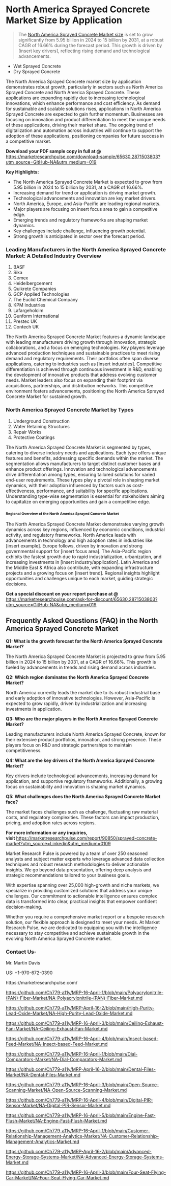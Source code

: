 <h1>North America Sprayed Concrete Market&nbsp;Size by Application</h1><blockquote><p>The <a href="https://marketresearchpulse.com/download-sample/65630.2871503803?utm_source=GitHub-NA&amp;utm_medium=019">North America Sprayed Concrete Market size</a> is set to grow significantly from 5.95 billion in 2024 to 15 billion by 2031, at a robust CAGR of 16.66% during the forecast period. This growth is driven by [insert key drivers], reflecting rising demand and technological advancements.</p></blockquote><ul><li>Wet Sprayed Concrete <li> Dry Sprayed Concrete</li></ul><p>The North America Sprayed Concrete market size by application demonstrates robust growth, particularly in sectors such as North America Sprayed Concrete and North America Sprayed Concrete. These applications are expanding rapidly due to increasing technological innovations, which enhance performance and cost efficiency. As demand for sustainable and scalable solutions rises, applications in North America Sprayed Concrete are expected to gain further momentum. Businesses are focusing on innovation and product differentiation to meet the unique needs of these applications, driving their market share. The ongoing trend of digitalization and automation across industries will continue to support the adoption of these applications, positioning companies for future success in a competitive market.</p><p><strong>Download your PDF sample copy in full at @ </strong><a href="https://marketresearchpulse.com/download-sample/65630.2871503803?utm_source=GitHub-NA&amp;utm_medium=019">https://marketresearchpulse.com/download-sample/65630.2871503803?utm_source=GitHub-NA&amp;utm_medium=019</a></p><p><strong>Key Highlights: </strong></p><ul><li>The North America Sprayed Concrete Market is expected to grow from 5.95 billion in 2024 to 15 billion by 2031, at a CAGR of 16.66%.</li><li>Increasing demand for trend or application is driving market growth.</li><li>Technological advancements and innovation are key market drivers.</li><li>North America, Europe, and Asia-Pacific are leading regional markets.</li><li>Major players are focusing on insert focus area to gain a competitive edge.</li><li>Emerging trends and regulatory frameworks are shaping market dynamics.</li><li>Key challenges include challenge, influencing growth potential.</li><li>Strong growth is anticipated in sector over the forecast period.</li></ul><h3>Leading Manufacturers in the North America Sprayed Concrete Market: A Detailed Industry Overview</h3><ol><li>BASF</li><li>Sika</li><li>Cemex</li><li>Heidelbergcement</li><li>Quikrete Companies</li><li>GCP Applied Technologies</li><li>The Euclid Chemical Company</li><li>KPM Industries</li><li>Lafargeholcim</li><li>Gunform International</li><li>Prestec UK</li><li>Contech UK</li></ol><div class="flex max-w-full flex-col flex-grow"><div class="min-h-8 text-message flex w-full flex-col items-end gap-2 whitespace-normal break-words [.text-message+&amp;]:mt-5" dir="auto" data-message-author-role="assistant" data-message-id="fd8432e4-4910-450d-b182-61b7bfb0a01f" data-message-model-slug="gpt-4o"><div class="flex w-full flex-col gap-1 empty:hidden first:pt-[3px]"><div class="markdown prose w-full break-words dark:prose-invert light"><p>The North America Sprayed Concrete Market features a dynamic landscape with leading manufacturers driving growth through innovation, strategic collaborations, and a focus on emerging technologies. Key players leverage advanced production techniques and sustainable practices to meet rising demand and regulatory requirements. Their portfolios often span diverse applications, catering to industries such as [insert industries]. Competitive differentiation is achieved through continuous investment in R&amp;D, enabling the development of innovative products that address evolving customer needs. Market leaders also focus on expanding their footprint via acquisitions, partnerships, and distribution networks. This competitive environment fosters advancements, positioning the North America Sprayed Concrete Market for sustained growth.</p></div></div></div></div><h3>North America Sprayed Concrete Market by Types</h3><ol><li>Underground Construction <li> Water Retaining Structures <li> Repair Works <li> Protective Coatings</li></ol><div class="flex max-w-full flex-col flex-grow"><div class="min-h-8 text-message flex w-full flex-col items-end gap-2 whitespace-normal break-words [.text-message+&amp;]:mt-5" dir="auto" data-message-author-role="assistant" data-message-id="084470be-0bb7-4664-bddf-5156b4f41249" data-message-model-slug="gpt-4o-mini"><div class="flex w-full flex-col gap-1 empty:hidden first:pt-[3px]"><div class="markdown prose w-full break-words dark:prose-invert light"><p>The North America Sprayed Concrete Market is segmented by types, catering to diverse industry needs and applications. Each type offers unique features and benefits, addressing specific demands within the market. The segmentation allows manufacturers to target distinct customer bases and enhance product offerings. Innovation and technological advancements drive differentiation among types, ensuring tailored solutions for varied end-user requirements. These types play a pivotal role in shaping market dynamics, with their adoption influenced by factors such as cost-effectiveness, performance, and suitability for specific applications. Understanding type-wise segmentation is essential for stakeholders aiming to capitalize on emerging opportunities and gain a competitive edge.</p></div></div></div></div><h3><span style="font-size: 11px;">Regional Overview of the North America Sprayed Concrete Market</span></h3><div class="flex max-w-full flex-col flex-grow"><div class="min-h-8 text-message flex w-full flex-col items-end gap-2 whitespace-normal break-words [.text-message+&amp;]:mt-5" dir="auto" data-message-author-role="assistant" data-message-id="e9038762-ce64-4e30-91c9-9bd413514231" data-message-model-slug="gpt-4o-mini"><div class="flex w-full flex-col gap-1 empty:hidden first:pt-[3px]"><div class="markdown prose w-full break-words dark:prose-invert light"><p>The North America Sprayed Concrete Market demonstrates varying growth dynamics across key regions, influenced by economic conditions, industrial activity, and regulatory frameworks. North America leads with advancements in technology and high adoption rates in industries like [insert example]. Europe follows, driven by innovation and strong governmental support for [insert focus area]. The Asia-Pacific region exhibits the fastest growth due to rapid industrialization, urbanization, and increasing investments in [insert industry/application]. Latin America and the Middle East &amp; Africa also contribute, with expanding infrastructure projects and a growing focus on [insert trend]. Regional insights highlight opportunities and challenges unique to each market, guiding strategic decisions.</p></div></div></div></div><p><strong>Get a special discount on your report purchase at @ </strong><a href="https://marketresearchpulse.com/ask-for-discount/65630.2871503803?utm_source=GitHub-NA&amp;utm_medium=019">https://marketresearchpulse.com/ask-for-discount/65630.2871503803?utm_source=GitHub-NA&amp;utm_medium=019</a></p><h2>Frequently Asked Questions (FAQ) in the North America Sprayed Concrete Market</h2><p><strong>Q1: What is the growth forecast for the North America Sprayed Concrete Market?</strong></p><p>The North America Sprayed Concrete Market is projected to grow from 5.95 billion in 2024 to 15 billion by 2031, at a CAGR of 16.66%. This growth is fueled by advancements in trends and rising demand across industries.</p><p><strong>Q2: Which region dominates the North America Sprayed Concrete Market?</strong></p><p>North America currently leads the market due to its robust industrial base and early adoption of innovative technologies. However, Asia-Pacific is expected to grow rapidly, driven by industrialization and increasing investments in application.</p><p><strong>Q3: Who are the major players in the North America Sprayed Concrete Market?</strong></p><p>Leading manufacturers include North America Sprayed Concrete, known for their extensive product portfolios, innovation, and strong presence. These players focus on R&amp;D and strategic partnerships to maintain competitiveness.</p><p><strong>Q4: What are the key drivers of the North America Sprayed Concrete Market?</strong></p><p>Key drivers include technological advancements, increasing demand for application, and supportive regulatory frameworks. Additionally, a growing focus on sustainability and innovation is shaping market dynamics.</p><p><strong>Q5: What challenges does the North America Sprayed Concrete Market face?</strong></p><p>The market faces challenges such as challenge, fluctuating raw material costs, and regulatory complexities. These factors can impact production, pricing, and adoption rates across regions.</p><p><strong>For more information or any inquiries, visit&nbsp;</strong><a href="https://marketresearchpulse.com/report/90850/sprayed-concrete-market?utm_source=Linkedin&utm_medium=0109">https://marketresearchpulse.com/report/90850/sprayed-concrete-market?utm_source=Linkedin&utm_medium=0109</a></p><p>Market Research Pulse is powered by a team of over 250 seasoned analysts and subject matter experts who leverage advanced data collection techniques and robust research methodologies to deliver actionable insights. We go beyond data presentation, offering deep analysis and strategic recommendations tailored to your business goals.</p><p>With expertise spanning over 25,000 high-growth and niche markets, we specialize in providing customized solutions that address your unique challenges. Our commitment to actionable intelligence ensures complex data is transformed into clear, practical insights that empower confident decision-making.</p><p>Whether you require a comprehensive market report or a bespoke research solution, our flexible approach is designed to meet your needs. At Market Research Pulse, we are dedicated to equipping you with the intelligence necessary to stay competitive and achieve sustainable growth in the evolving North America Sprayed Concrete market.</p><h3><strong>Contact Us-</strong></h3><p>Mr. Martin Davis</p><p>US: +1-970-672-0390</p><p>https://marketresearchpulse.com/</p><p><a href="https://github.com/Ch779-a11y/MRP-16-April-1/blob/main/Polyacrylonitrile-(PAN)-Fiber-Market/NA-Polyacrylonitrile-(PAN)-Fiber-Market.md">https://github.com/Ch779-a11y/MRP-16-April-1/blob/main/Polyacrylonitrile-(PAN)-Fiber-Market/NA-Polyacrylonitrile-(PAN)-Fiber-Market.md</a></p><p><a href="https://github.com/Ch779-a11y/MRP-April-16-2/blob/main/High-Purity-Lead-Oxide-Market/NA-High-Purity-Lead-Oxide-Market.md">https://github.com/Ch779-a11y/MRP-April-16-2/blob/main/High-Purity-Lead-Oxide-Market/NA-High-Purity-Lead-Oxide-Market.md</a></p><p><a href="https://github.com/Ch779-a11y/MRP-16-April-3/blob/main/Ceiling-Exhaust-Fan-Market/NA-Ceiling-Exhaust-Fan-Market.md">https://github.com/Ch779-a11y/MRP-16-April-3/blob/main/Ceiling-Exhaust-Fan-Market/NA-Ceiling-Exhaust-Fan-Market.md</a></p><p><a href="https://github.com/Ch779-a11y/MRP-16-April-4/blob/main/Insect-based-Feed-Market/NA-Insect-based-Feed-Market.md">https://github.com/Ch779-a11y/MRP-16-April-4/blob/main/Insect-based-Feed-Market/NA-Insect-based-Feed-Market.md</a></p><p><a href="https://github.com/Ch779-a11y/MRP-16-April-1/blob/main/Dial-Comparators-Market/NA-Dial-Comparators-Market.md">https://github.com/Ch779-a11y/MRP-16-April-1/blob/main/Dial-Comparators-Market/NA-Dial-Comparators-Market.md</a></p><p><a href="https://github.com/Ch779-a11y/MRP-April-16-2/blob/main/Dental-Files-Market/NA-Dental-Files-Market.md">https://github.com/Ch779-a11y/MRP-April-16-2/blob/main/Dental-Files-Market/NA-Dental-Files-Market.md</a></p><p><a href="https://github.com/Ch779-a11y/MRP-16-April-3/blob/main/Open-Source-Scanning-Market/NA-Open-Source-Scanning-Market.md">https://github.com/Ch779-a11y/MRP-16-April-3/blob/main/Open-Source-Scanning-Market/NA-Open-Source-Scanning-Market.md</a></p><p><a href="https://github.com/Ch779-a11y/MRP-16-April-4/blob/main/Digital-PIR-Sensor-Market/NA-Digital-PIR-Sensor-Market.md">https://github.com/Ch779-a11y/MRP-16-April-4/blob/main/Digital-PIR-Sensor-Market/NA-Digital-PIR-Sensor-Market.md</a></p><p><a href="https://github.com/Ch779-a11y/MRP-16-April-5/blob/main/Engine-Fast-Flush-Market/NA-Engine-Fast-Flush-Market.md">https://github.com/Ch779-a11y/MRP-16-April-5/blob/main/Engine-Fast-Flush-Market/NA-Engine-Fast-Flush-Market.md</a></p><p><a href="https://github.com/Ch779-a11y/MRP-16-April-1/blob/main/Customer-Relationship-Management-Analytics-Market/NA-Customer-Relationship-Management-Analytics-Market.md">https://github.com/Ch779-a11y/MRP-16-April-1/blob/main/Customer-Relationship-Management-Analytics-Market/NA-Customer-Relationship-Management-Analytics-Market.md</a></p><p><a href="https://github.com/Ch779-a11y/MRP-April-16-2/blob/main/Advanced-Energy-Storage-Systems-Market/NA-Advanced-Energy-Storage-Systems-Market.md">https://github.com/Ch779-a11y/MRP-April-16-2/blob/main/Advanced-Energy-Storage-Systems-Market/NA-Advanced-Energy-Storage-Systems-Market.md</a></p><p><a href="https://github.com/Ch779-a11y/MRP-16-April-3/blob/main/Four-Seat-Flying-Car-Market/NA-Four-Seat-Flying-Car-Market.md">https://github.com/Ch779-a11y/MRP-16-April-3/blob/main/Four-Seat-Flying-Car-Market/NA-Four-Seat-Flying-Car-Market.md</a></p>
